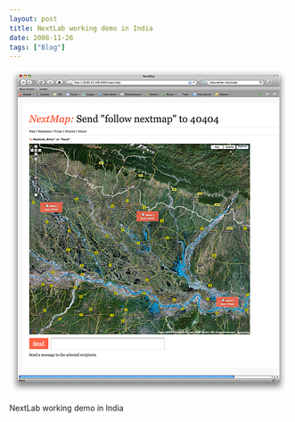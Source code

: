 ```yaml
---
layout: post
title: NextLab working demo in India
date: 2008-11-26
tags: ["Blog"]
---
```


![](k3Im6rfOqgrxfsn9oPUg27hho1_500.png)  

NextLab working demo in India